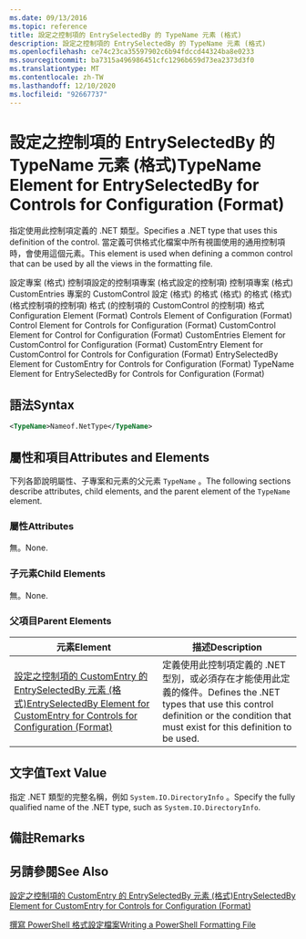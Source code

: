 ```yaml
---
ms.date: 09/13/2016
ms.topic: reference
title: 設定之控制項的 EntrySelectedBy 的 TypeName 元素 (格式)
description: 設定之控制項的 EntrySelectedBy 的 TypeName 元素 (格式)
ms.openlocfilehash: ce74c23ca35597902c6b94fdccd44324ba8e0233
ms.sourcegitcommit: ba7315a496986451cfc1296b659d73ea2373d3f0
ms.translationtype: MT
ms.contentlocale: zh-TW
ms.lasthandoff: 12/10/2020
ms.locfileid: "92667737"
---
```

# <a name="typename-element-for-entryselectedby-for-controls-for-configuration-format"></a><span data-ttu-id="3248c-103">設定之控制項的 EntrySelectedBy 的 TypeName 元素 (格式)</span><span class="sxs-lookup"><span data-stu-id="3248c-103">TypeName Element for EntrySelectedBy for Controls for Configuration (Format)</span></span>

<span data-ttu-id="3248c-104">指定使用此控制項定義的 .NET 類型。</span><span class="sxs-lookup"><span data-stu-id="3248c-104">Specifies a .NET type that uses this definition of the control.</span></span> <span data-ttu-id="3248c-105">當定義可供格式化檔案中所有視圖使用的通用控制項時，會使用這個元素。</span><span class="sxs-lookup"><span data-stu-id="3248c-105">This element is used when defining a common control that can be used by all the views in the formatting file.</span></span>

<span data-ttu-id="3248c-106">設定專案 (格式) 控制項設定的控制項專案 (格式設定的控制項) 控制項專案 (格式) CustomEntries 專案的 CustomControl 設定 (格式) 的格式 (格式) 的格式 (格式)  (格式控制項的控制項) 格式 (的控制項的 CustomControl 的控制項) 格式</span><span class="sxs-lookup"><span data-stu-id="3248c-106">Configuration Element (Format) Controls Element of Configuration (Format) Control Element for Controls for Configuration (Format) CustomControl Element for Control for Configuration (Format) CustomEntries Element for CustomControl for Configuration (Format) CustomEntry Element for CustomControl for Controls for Configuration (Format) EntrySelectedBy Element for CustomEntry for Controls for Configuration (Format) TypeName Element for EntrySelectedBy for Controls for Configuration (Format)</span></span>

## <a name="syntax"></a><span data-ttu-id="3248c-107">語法</span><span class="sxs-lookup"><span data-stu-id="3248c-107">Syntax</span></span>

```xml
<TypeName>Nameof.NetType</TypeName>

```

## <a name="attributes-and-elements"></a><span data-ttu-id="3248c-108">屬性和項目</span><span class="sxs-lookup"><span data-stu-id="3248c-108">Attributes and Elements</span></span>

<span data-ttu-id="3248c-109">下列各節說明屬性、子專案和元素的父元素 `TypeName` 。</span><span class="sxs-lookup"><span data-stu-id="3248c-109">The following sections describe attributes, child elements, and the parent element of the `TypeName` element.</span></span>

### <a name="attributes"></a><span data-ttu-id="3248c-110">屬性</span><span class="sxs-lookup"><span data-stu-id="3248c-110">Attributes</span></span>

<span data-ttu-id="3248c-111">無。</span><span class="sxs-lookup"><span data-stu-id="3248c-111">None.</span></span>

### <a name="child-elements"></a><span data-ttu-id="3248c-112">子元素</span><span class="sxs-lookup"><span data-stu-id="3248c-112">Child Elements</span></span>

<span data-ttu-id="3248c-113">無。</span><span class="sxs-lookup"><span data-stu-id="3248c-113">None.</span></span>

### <a name="parent-elements"></a><span data-ttu-id="3248c-114">父項目</span><span class="sxs-lookup"><span data-stu-id="3248c-114">Parent Elements</span></span>

|<span data-ttu-id="3248c-115">元素</span><span class="sxs-lookup"><span data-stu-id="3248c-115">Element</span></span>|<span data-ttu-id="3248c-116">描述</span><span class="sxs-lookup"><span data-stu-id="3248c-116">Description</span></span>|
|-------------|-----------------|
|[<span data-ttu-id="3248c-117">設定之控制項的 CustomEntry 的 EntrySelectedBy 元素 (格式)</span><span class="sxs-lookup"><span data-stu-id="3248c-117">EntrySelectedBy Element for CustomEntry for Controls for Configuration (Format)</span></span>](./entryselectedby-element-for-customentry-for-controls-for-configuration-format.md)|<span data-ttu-id="3248c-118">定義使用此控制項定義的 .NET 型別，或必須存在才能使用此定義的條件。</span><span class="sxs-lookup"><span data-stu-id="3248c-118">Defines the .NET types that use this control definition or the condition that must exist for this definition to be used.</span></span>|

## <a name="text-value"></a><span data-ttu-id="3248c-119">文字值</span><span class="sxs-lookup"><span data-stu-id="3248c-119">Text Value</span></span>

<span data-ttu-id="3248c-120">指定 .NET 類型的完整名稱，例如 `System.IO.DirectoryInfo` 。</span><span class="sxs-lookup"><span data-stu-id="3248c-120">Specify the fully qualified name of the .NET type, such as `System.IO.DirectoryInfo`.</span></span>

## <a name="remarks"></a><span data-ttu-id="3248c-121">備註</span><span class="sxs-lookup"><span data-stu-id="3248c-121">Remarks</span></span>

## <a name="see-also"></a><span data-ttu-id="3248c-122">另請參閱</span><span class="sxs-lookup"><span data-stu-id="3248c-122">See Also</span></span>

[<span data-ttu-id="3248c-123">設定之控制項的 CustomEntry 的 EntrySelectedBy 元素 (格式)</span><span class="sxs-lookup"><span data-stu-id="3248c-123">EntrySelectedBy Element for CustomEntry for Controls for Configuration (Format)</span></span>](./entryselectedby-element-for-customentry-for-controls-for-configuration-format.md)

[<span data-ttu-id="3248c-124">撰寫 PowerShell 格式設定檔案</span><span class="sxs-lookup"><span data-stu-id="3248c-124">Writing a PowerShell Formatting File</span></span>](./writing-a-powershell-formatting-file.md)
